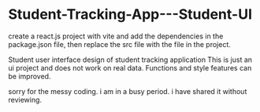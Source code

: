 # Student-Tracking-App---Student-UI
create a react.js project with vite and add the dependencies in the package.json file, then replace the src file with the file in the project.

Student user interface design of student tracking application
This is just an ui ​​project and does not work on real data. Functions and style features can be improved.

sorry for the messy coding. i am in a busy period. i have shared it without reviewing.
